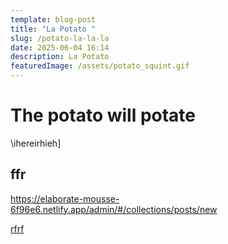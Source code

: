 ```yaml
---
template: blog-post
title: "La Potato "
slug: /potato-la-la-la
date: 2025-06-04 16:14
description: La Potato
featuredImage: /assets/potato_squint.gif
---
```

# T﻿he potato will potate

\﻿ihereirhieh]

## f﻿fr

<https://elaborate-mousse-6f96e6.netlify.app/admin/#/collections/posts/new>

[r﻿frf](https://elaborate-mousse-6f96e6.netlify.app/admin/#/collections/posts/new)

